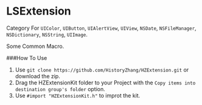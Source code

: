 LSExtension
===========

Category For `UIColor`, `UIButton`, `UIAlertView`, `UIView`, `NSDate`, `NSFileManager`, `NSDictionary`, `NSString`, `UIImage`.

Some Common Macro.

###How To Use
1. Use `git clone https://github.com/HistoryZhang/HZExtension.git` or download the zip.
2. Drag the HZExtensionKit folder to your Project with the `Copy items into destination group's folder` option.
3. Use `#import "HZExtensionKit.h"` to improt the kit.